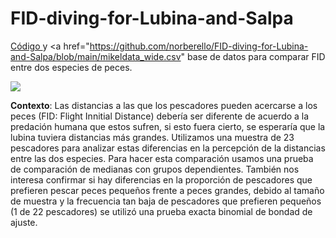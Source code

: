 # FID-diving-for-Lubina-and-Salpa

<a href="https://github.com/norberello/FID-diving-for-Lubina-and-Salpa/blob/main/FID%20peces-paired%20data%20test.ipynb">Código </a> y <a href="https://github.com/norberello/FID-diving-for-Lubina-and-Salpa/blob/main/mikeldata_wide.csv" base de datos </a> para comparar FID entre dos especies de peces.

<p class="aligncenter">
    <img src="https://pescasubmarinayapnea.com/wp-content/uploads/2021/01/Imagen1-696x341.jpg"/>
</p>

**Contexto**: Las distancias a las que los pescadores pueden acercarse a los peces (FID: Flight Innitial Distance) debería ser diferente de acuerdo a la predación humana que estos sufren, si esto fuera cierto, se esperaría que la lubina tuviera distancias más grandes. Utilizamos una muestra de 23 pescadores para analizar estas diferencias en la percepción de la distancias entre las dos especies. Para hacer esta comparación usamos una prueba de comparación de medianas con grupos dependientes. También nos interesa confirmar si hay diferencias en la proporción de pescadores que prefieren pescar peces pequeños frente a peces grandes, debido al tamaño de muestra y la frecuencia tan baja de pescadores que prefieren pequeños (1 de 22 pescadores) se utilizó una prueba exacta binomial de bondad de ajuste.
